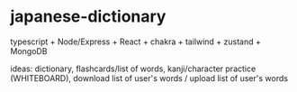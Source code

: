 # japanese-dictionary

typescript + Node/Express + React + chakra + tailwind + zustand + MongoDB

ideas:
dictionary,
flashcards/list of words,
kanji/character practice (WHITEBOARD),
download list of user's words / upload list of user's words
